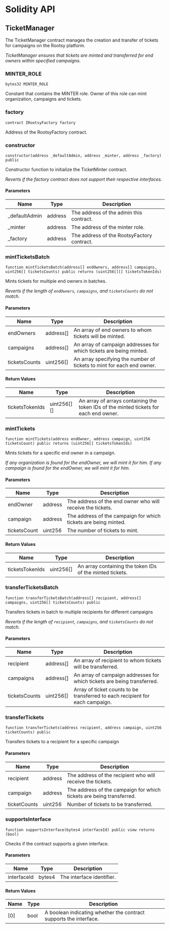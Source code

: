 # Solidity API

## TicketManager

The TicketManager contract manages the creation and transfer of tickets for campaigns on the Rootsy platform.

_TicketManager ensures that tickets are minted and transferred for end owners within specified campaigns._

### MINTER_ROLE

```solidity
bytes32 MINTER_ROLE
```

Сonstant that contains the MINTER role. Owner of this role can mint organization, campaigns and tickets.

### factory

```solidity
contract IRootsyFactory factory
```

Address of the RootsyFactory contract.

### constructor

```solidity
constructor(address _defaultAdmin, address _minter, address _factory) public
```

Constructor function to initialize the TicketMinter contract.

_Reverts if the factory contract does not support their respective interfaces._

#### Parameters

| Name | Type | Description |
| ---- | ---- | ----------- |
| _defaultAdmin | address | The address of the admin this contract. |
| _minter | address | The address of the minter role. |
| _factory | address | The address of the RootsyFactory contract. |

### mintTicketsBatch

```solidity
function mintTicketsBatch(address[] endOwners, address[] campaigns, uint256[] ticketsCounts) public returns (uint256[][] ticketsTokenIds)
```

Mints tickets for multiple end owners in batches.

_Reverts if the length of `endOwners`, `campaigns`, and `ticketsCounts` do not match._

#### Parameters

| Name | Type | Description |
| ---- | ---- | ----------- |
| endOwners | address[] | An array of end owners to whom tickets will be minted. |
| campaigns | address[] | An array of campaign addresses for which tickets are being minted. |
| ticketsCounts | uint256[] | An array specifying the number of tickets to mint for each end owner. |

#### Return Values

| Name | Type | Description |
| ---- | ---- | ----------- |
| ticketsTokenIds | uint256[][] | An array of arrays containing the token IDs of the minted tickets for each end owner. |

### mintTickets

```solidity
function mintTickets(address endOwner, address campaign, uint256 ticketsCount) public returns (uint256[] ticketsTokenIds)
```

Mints tickets for a specific end owner in a campaign.

_If any organization is found for the endOwner, we will mint it for him.
If any campaign is found for the endOwner, we will mint it for him._

#### Parameters

| Name | Type | Description |
| ---- | ---- | ----------- |
| endOwner | address | The address of the end owner who will receive the tickets. |
| campaign | address | The address of the campaign for which tickets are being minted. |
| ticketsCount | uint256 | The number of tickets to mint. |

#### Return Values

| Name | Type | Description |
| ---- | ---- | ----------- |
| ticketsTokenIds | uint256[] | An array containing the token IDs of the minted tickets. |

### transferTicketsBatch

```solidity
function transferTicketsBatch(address[] recipient, address[] campaigns, uint256[] ticketsCounts) public
```

Transfers tickets in batch to multiple recipients for different campaigns

_Reverts if the length of `recipient`, `campaigns`, and `ticketsCounts` do not match._

#### Parameters

| Name | Type | Description |
| ---- | ---- | ----------- |
| recipient | address[] | An array of recipient to whom tickets will be transferred. |
| campaigns | address[] | An array of campaign addresses for which tickets are being transferred. |
| ticketsCounts | uint256[] | Array of ticket counts to be transferred to each recipient for each campaign. |

### transferTickets

```solidity
function transferTickets(address recipient, address campaign, uint256 ticketCounts) public
```

Transfers tickets to a recipient for a specific campaign

#### Parameters

| Name | Type | Description |
| ---- | ---- | ----------- |
| recipient | address | The address of the recipient who will receive the tickets. |
| campaign | address | The address of the campaign for which tickets are being transferred. |
| ticketCounts | uint256 | Number of tickets to be transferred. |

### supportsInterface

```solidity
function supportsInterface(bytes4 interfaceId) public view returns (bool)
```

Checks if the contract supports a given interface.

#### Parameters

| Name | Type | Description |
| ---- | ---- | ----------- |
| interfaceId | bytes4 | The interface identifier. |

#### Return Values

| Name | Type | Description |
| ---- | ---- | ----------- |
| [0] | bool | A boolean indicating whether the contract supports the interface. |

